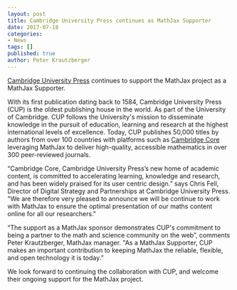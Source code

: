 ```yaml
---
layout: post
title: Cambridge University Press continues as MathJax Supporter
date: 2017-07-18
categories:
- News
tags: []
published: true
author: Peter Krautzberger
---
```


<!-- # Cambridge University Press continues as MathJax Supporter -->

[Cambridge University Press](http://cambridge.org) continues to support the MathJax project as a MathJax Supporter.

With its first publication dating back to 1584, Cambridge University Press (CUP) is the oldest publishing house in the world. As part of the University of Cambridge. CUP follows the University's mission to disseminate knowledge in the pursuit of education, learning and research at the highest international levels of excellence. Today, CUP publishes 50,000 titles by authors from over 100 countries with platforms such as [Cambridge Core](https://www.cambridge.org/core) leveraging MathJax to deliver high-quality, accessible mathematics in over 300 peer-reviewed journals.

“Cambridge Core, Cambridge University Press’s new home of academic content, is committed to accelerating learning, knowledge and research, and has been widely praised for its user centric design.” says Chris Fell, Director of Digital Strategy and Partnerships at Cambridge University Press. "We are therefore very pleased to announce we will be continue to work with MathJax to ensure the optimal presentation of our maths content online for all our researchers."

“The support as a MathJax sponsor demonstrates CUP's commitment to being a partner to the math and science community on the web”, comments Peter Krautzberger, MathJax manager. "As a MathJax Supporter, CUP makes an important contribution to keeping MathJax the reliable, flexible, and open technology it is today.”

We look forward to continuing the collaboration with CUP, and welcome their ongoing support for the MathJax project.
